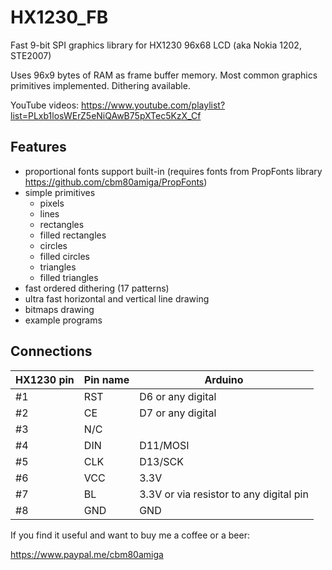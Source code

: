 # HX1230_FB
Fast 9-bit SPI graphics library for HX1230 96x68 LCD (aka Nokia 1202, STE2007)

Uses 96x9 bytes of RAM as frame buffer memory. Most common graphics primitives implemented. Dithering available.

YouTube videos:
https://www.youtube.com/playlist?list=PLxb1losWErZ5eNiQAwB75pXTec5KzX_Cf


## Features

- proportional fonts support built-in (requires fonts from PropFonts library https://github.com/cbm80amiga/PropFonts)
- simple primitives
  - pixels
  - lines
  - rectangles
  - filled rectangles
  - circles
  - filled circles
  - triangles
  - filled triangles
- fast ordered dithering (17 patterns)
- ultra fast horizontal and vertical line drawing
- bitmaps drawing
- example programs

## Connections

|HX1230 pin|Pin name| Arduino|
|--|--|--|
|#1| RST    |D6 or any digital|
|#2| CE  |D7 or any digital|
|#3| N/C     ||
|#4| DIN | D11/MOSI |
|#5| CLK  |D13/SCK|
|#6| VCC| 3.3V|
|#7| BL| 3.3V or via resistor to any digital pin|
|#8 |GND|GND|

If you find it useful and want to buy me a coffee or a beer:

https://www.paypal.me/cbm80amiga
